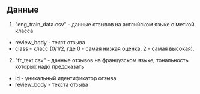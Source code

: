 ## Данные

1) "eng_train_data.csv" - данные отзывов на английском языке с меткой класса

+ review_body - текст отзыва
+ class - класс (0/1/2, где 0 - самая низкая оценка, 2 - самая высокая). 

2) "fr_text.csv" - данные отзывов на французском языке, тональность которых надо предсказать

+ id - уникальный идентификатор отзыва
+ review_body - текста отзыва
